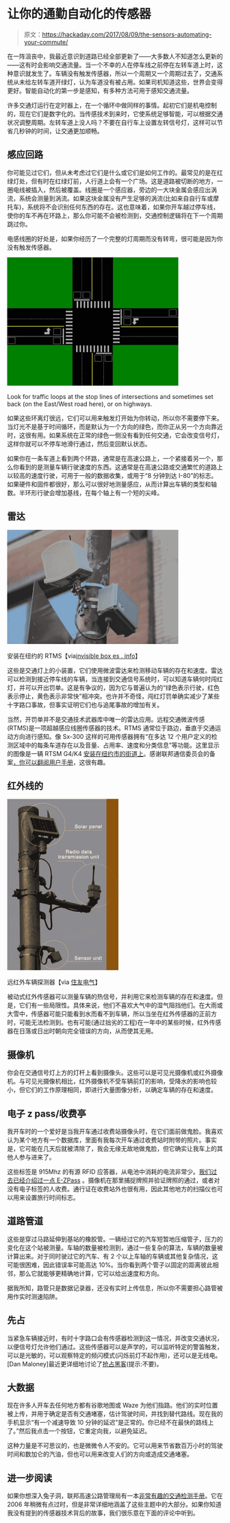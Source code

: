 # 让你的通勤自动化的传感器

> 原文：<https://hackaday.com/2017/08/09/the-sensors-automating-your-commute/>

在一阵沮丧中，我最近意识到道路已经全部更新了——大多数人不知道怎么更新的——这有时会影响交通流量。当一个不幸的人在停车线之前停在左转车道上时，这种意识就发生了。车辆没有触发传感器，所以一个周期又一个周期过去了，交通系统从未给左转车道开绿灯，认为车道没有被占用。如果司机知道这些，世界会变得更好。智能自动化的第一步是感知，有多种方法可用于感知交通流量。

许多交通灯运行在定时器上，在一个循环中做同样的事情。起初它们是机电控制的，现在它们是数字化的。当传感技术到来时，它使系统足够智能，可以根据交通状况调整周期。左转车道上没人吗？不要在自行车上设置左转信号灯，这样可以节省几秒钟的时间，让交通更加顺畅。

## 感应回路

你可能见过它们，但从未考虑过它们是什么或它们是如何工作的。最常见的是在红绿灯处，但有时在红绿灯前，人行道上会有一个广场。这是道路被切断的地方，一圈电线被插入，然后被覆盖。线圈是一个感应器，旁边的一大块金属会感应出涡流，系统会测量到涡流。如果这块金属没有产生足够的涡流(比如来自自行车或摩托车)，系统将不会识别任何东西的存在。这也意味着，如果你开车越过停车线，使你的车不再在环路上，那么你可能不会被检测到，交通控制逻辑将在下一个周期跳过你。

电感线圈的好处是，如果你经历了一个完整的灯周期而没有转弯，很可能是因为你没有触发传感器。

![](img/96df1113a97a63748ff5332ce2b66df9.png)

Look for traffic loops at the stop lines of intersections and sometimes set back (on the East/West road here), or on highways.

如果这些环离灯很远，它们可以用来触发灯开始为你转动，所以你不需要停下来。当灯光不是基于时间循环，而是默认为一个方向的绿色，而你正从另一个方向靠近时，这很有用。如果系统在正常的绿色一侧没有看到任何交通，它会改变信号灯，这样你就可以不停车地滑行通过，然后变回默认状态。

如果你在一条车道上看到两个环路，通常是在高速公路上，一个紧接着另一个，那么你看到的是测量车辆行驶速度的东西。这通常是在高速公路或交通繁忙的道路上以较高的速度行驶，可用于一般的数据收集，或用于“8 分钟到达 I-80”的标志。如果硬件和固件都很好，那么可以很好地测量感应，从而计算出车辆的类型和轴数。半环形行驶会增加基线，在每个轴上有一个短的尖峰。

## 雷达

![](img/b12b333e3428cf0fd16e1045fa7fa6bb.png)

安装在纽约的 RTMS【via[invisible box es . info](http://www.invisibleboxes.info/remote-traffic-microwave-radar/)】

这些是交通灯上的小装置，它们使用微波雷达来检测移动车辆的存在和速度。雷达可以检测到接近停车线的车辆，当连接到交通信号系统时，可以知道车辆何时闯红灯，并可以开出罚单。这是有争议的，因为它与普遍认为的“绿色表示行驶，红色表示停止，黄色表示非常快”相冲突。也许并不奇怪，闯红灯罚单确实减少了某些十字路口事故，但事实证明它们也与追尾事故的增加有关。

当然，开罚单并不是交通技术武器库中唯一的雷达应用。远程交通微波传感(RTMS)是一项超越感应线圈传感器的技术。RTMS 通常位于路边，垂直于交通运动方向进行感知。像 Sx-300 这样的可用传感器拥有“在多达 12 个用户定义的检测区域中的每条车道存在以及音量、占用率、速度和分类信息”等功能。这里显示的图像是一辆 RTSM G4/K4 [安装在纽约市的街道上](http://www.invisibleboxes.info/remote-traffic-microwave-radar/)。感谢联邦通信委员会的备案[，你可以翻阅用户手册](https://fccid.io/document.php?id=1591677)，这很有趣。

## 红外线的

![](img/c1d051e0987f6a247223b978f4e160dc.png)

远红外车辆探测器【via [住友电气](http://global-sei.com/its/products/fivd.html)】

被动式红外传感器可以测量车辆的热信号，并利用它来检测车辆的存在和速度。但是，它们有一些局限性。具体来说，他们不喜欢大气中的湿气阻挡他们。在大雨或大雪中，传感器可能只能看到水而看不到车辆，所以当坐在红外传感器的正前方时，可能无法检测到。也有可能(通过拙劣的工程)在一年中的某些时候，红外传感器在日落或日出时朝向完全错误的方向，从而使其无用。

## 摄像机

你会在交通信号灯上方的灯杆上看到摄像头。这些可以是可见光摄像机或红外摄像机。与可见光摄像机相比，红外摄像机不受车辆前灯的影响，受降水的影响也较小，但它们的工作原理相同，即进行大量图像分析，以确定车辆的存在和速度。

## 电子 z pass/收费亭

我开车时的一个爱好是当我开车通过收费站摄像头时，在它们面前做鬼脸。我喜欢认为某个地方有一个数据库，里面有我每次开车通过收费站时附带的照片。事实是，它可能在几天后就被清除了，我会无缘无故地做鬼脸，但它确实让我车上的其他人参与进来了。

这些标签是 915Mhz 的有源 RFID 应答器，从电池中消耗的电流非常少。[我们过去已经介绍过一点 E-ZPass](https://hackaday.com/tag/e-zpass/) 。摄像机在那里捕捉牌照并验证牌照的通过，或者对没有电子标签的人收费。通行证在收费站外也很有用，因此其他地方的扫描仪也可以用来设置旅行时间标志。

## 道路管道

这些是穿过马路延伸到基站的橡胶管。一辆经过它的汽车短暂地压缩管子，压力的变化在这个站被测量。车轴的数量被检测到，通过一些复杂的算法，车辆的数量被计算出来。对于同时驶过它的汽车、有 2 个以上车轴的车辆或其他复杂情况，这可能很困难，因此错误率可能高达 10%。当你看到两个管子以固定的距离彼此相邻，那么它就能够更精确地计算，它可以给出速度和方向。

据我所知，路管只是数据记录器，还没有实时上传信息，所以你不需要担心路管被用作实时测速陷阱。

## 先占

当紧急车辆接近时，有时十字路口会有传感器检测到这一情况，并改变交通状况，以便信号灯允许他们通过。这些传感器可以是声学的，可以监听特定的警笛触发，可以是光敏的，可以观察特定的频闪模式(闪烁前灯不起作用)，还可以是无线电。[Dan Maloney]最近更详细地讨论了[抢占黑客](http://hackaday.com/2017/08/07/intro-to-the-north-american-traffic-signal)(提示:不要)。

## 大数据

现在许多人开车去任何地方都有谷歌地图或 Waze 为他们指路。他们的实时位置被上传，并用于确定是否有交通堵塞，估计驾驶时间，并找到替代路线。现在我的手机显示“有一个减速导致 10 分钟的延迟”是正常的。你已经不在最快的路线上了。”然后我点击一个按钮，它重定向我，以避免延迟。

这种力量是不可思议的，也是微微令人不安的。它可以用来节省数百万小时的驾驶时间和数加仑的汽油，但也可以用来改变人们的方向或造成交通堵塞。

## 进一步阅读

如果你想深入兔子洞，联邦高速公路管理局有一本[非常有趣的交通检测手册](https://www.fhwa.dot.gov/publications/research/operations/its/06108/index.cfm)。它在 2006 年稍微有点过时，但是非常详细地涵盖了这些主题中的大部分。如果你知道我没有提到的传感器技术背后的故事，我们很乐意在下面的评论中听到。